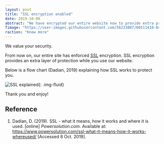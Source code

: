 ```yaml
---
layout: post
title: "SSL encryption enabled"
date: 2019-10-08
abstract: "We have encrypted our entire website now to provide extra protection for you."
fimage: "https://user-images.githubusercontent.com/56233807/66511410-8ca8f380-eadf-11e9-9139-264a18fd46f3.jpg"
raction: "Know more"
---
```


We value your security.

From now on, our entire site has enforced [SSL](https://en.wikipedia.org/wiki/Transport_Layer_Security) encryption. SSL encryption provides an extra layer of protection while you use our website.

Below is a flow chart (Dadian, 2019) explaining how SSL works to protect you.

![SSL explained](https://user-images.githubusercontent.com/56233807/66959033-6672de80-f01e-11e9-8b53-a8dd14da9ea4.png){: .img-fluid}

Thank you and enjoy!

## Reference
1. Dadian, D. (2019). SSL - what it means, how it works and where it is used. [online] *Powersolution.com*. Available at: https://www.powersolution.com/ssl-what-it-means-how-it-works-whereused/ [Accessed 8 Oct. 2019].
